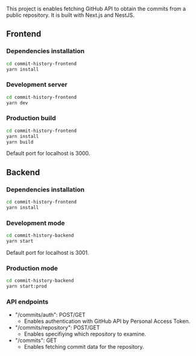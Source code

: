 This project is enables fetching GitHub API to obtain the commits from a public repository. It is built with Next.js and NestJS.

## Frontend

### Dependencies installation

```bash
cd commit-history-frontend
yarn install
```

### Development server

```bash
cd commit-history-frontend
yarn dev
```

### Production build

```bash
cd commit-history-frontend
yarn install
yarn build
```

Default port for localhost is 3000.

## Backend

### Dependencies installation

```bash
cd commit-history-frontend
yarn install
```

### Development mode

```bash
cd commit-history-backend
yarn start
```

Default port for localhost is 3001.

### Production mode

```bash
cd commit-history-backend
yarn start:prod
```

### API endpoints

- "/commits/auth": POST/GET
  - Enables authentication with GitHub API by Personal Access Token.
- "/commits/repository": POST/GET
  - Enables specifiying which repository to examine.
- "/commits": GET
  - Enables fetching commit data for the repository.
